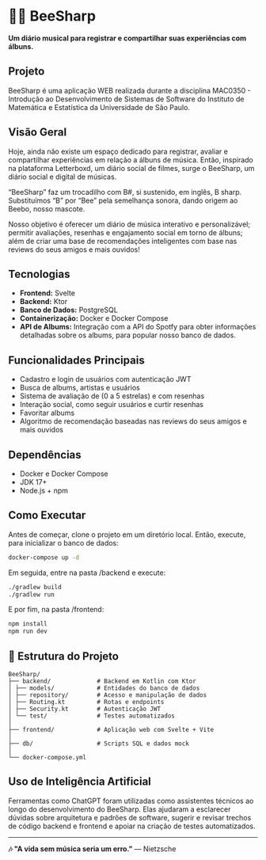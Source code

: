 # 🐝🎵 BeeSharp   

**Um diário musical para registrar e compartilhar suas experiências com álbuns.**  
## Projeto
BeeSharp é uma aplicação WEB realizada durante a disciplina MAC0350 - Introdução ao Desenvolvimento de Sistemas de Software do Instituto de Matemática e Estatística da Universidade de São Paulo.

## Visão Geral  
Hoje, ainda não existe um espaço dedicado para registrar, avaliar e compartilhar experiências em relação a álbuns de música. Então, inspirado na plataforma Letterboxd, um  diário social de filmes, surge o BeeSharp, um diário social e digital de músicas.

“BeeSharp” faz um trocadilho com B#, si sustenido, em inglês, B sharp. Substituímos “B” por “Bee” pela semelhança sonora, dando origem ao Beebo, nosso mascote.

Nosso objetivo é oferecer um diário de música interativo e personalizável; permitir avaliações, resenhas e engajamento social em torno de álbuns; além de criar uma base de recomendações inteligentes com base nas reviews do seus amigos e mais ouvidos!

## Tecnologias  
- **Frontend:** Svelte
- **Backend:** Ktor 
- **Banco de Dados:** PostgreSQL
- **Containerização:** Docker e Docker Compose
- **API de Albums:** Integração com a API do Spotfy para obter informações detalhadas sobre os albums, para popular nosso banco de dados.

## Funcionalidades Principais  
- Cadastro e login de usuários com autenticação JWT
- Busca de albums, artistas e usuários 
- Sistema de avaliação de (0 a 5 estrelas) e com resenhas  
- Interação social, como seguir usuários e curtir resenhas
- Favoritar albums
- Algoritmo de recomendação baseadas nas reviews do seus amigos e mais ouvidos
 
## Dependências 

- Docker e Docker Compose
- JDK 17+
- Node.js + npm
## Como Executar

Antes de começar, clone o projeto em um diretório local. Então, execute, para inicializar o banco de dados:

```bash
docker-compose up -d
```
Em seguida, entre na pasta /backend e execute:

```bash
./gradlew build
./gradlew run
```

E por fim, na pasta /frontend:
```bash
npm install
npm run dev
```

## 📂 Estrutura do Projeto  
```
BeeSharp/
├── backend/             # Backend em Kotlin com Ktor
│ ├── models/            # Entidades do banco de dados
│ ├── repository/        # Acesso e manipulação de dados
│ ├── Routing.kt         # Rotas e endpoints
│ ├── Security.kt        # Autenticação JWT
│ └── test/              # Testes automatizados
│
├── frontend/            # Aplicação web com Svelte + Vite
│
├── db/                  # Scripts SQL e dados mock
│
└── docker-compose.yml 

``` 

## Uso de Inteligência Artificial
Ferramentas como ChatGPT foram utilizadas como assistentes técnicos ao longo do desenvolvimento do BeeSharp. Elas ajudaram a esclarecer dúvidas sobre arquitetura e padrões de software, sugerir e revisar trechos de código backend e frontend e apoiar na criação de testes automatizados.

---  
**🎶 "A vida sem música seria um erro."** — Nietzsche  

